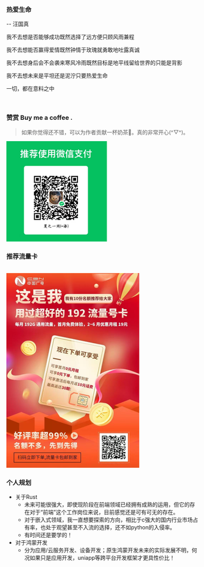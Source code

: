 ### 热爱生命

-- 汪国真

我不去想是否能够成功既然选择了远方便只顾风雨兼程

我不去想能否赢得爱情既然钟情于玫瑰就勇敢地吐露真诚

我不去想身后会不会袭来寒风冷雨既然目标是地平线留给世界的只能是背影

我不去想未来是平坦还是泥泞只要热爱生命

一切，都在意料之中

<br/>

### 赞赏 Buy me a coffee .

> 如果你觉得还不错，可以为作者贡献一杯奶茶🧋。真的非常开心(^▽^)。

<img src="./images/directory/85855ade-80b7-4329-925f-b10853016bc3.png" alt="85855ade-80b7-4329-925f-b10853016bc3" style="zoom: 33%;" />



<br/>

### 推荐流量卡 

<br/>

<img src="./images/directory/qrcode2.jpg" alt="qrcode2.jpg" style="zoom: 50%;" />







### 个人规划

- 关于Rust
  - 未来可能很强大，即使现阶段在前端领域已经拥有成熟的运用，但它的存在对于“前端”这个工作岗位来说，目前感觉还是可有可无的存在。
  - 对于嵌入式领域，我一直想要探索的方向，相比于c强大的国内行业市场占有率，也处于观望甚至不入流的选择，还不如python的入侵率。
  - 有时间还是要学的！
- 对于鸿蒙开发
  - 分为应用/云服务开发、设备开发；原生鸿蒙开发未来的实际发展不明，何况如果只是应用开发，uniapp等跨平台开发框架才更具性价比！





<!-- 

### 查缺补漏

- 通用编程基础

  - 数据结构与算法
    - 树
    - 哈希
    - 图
  - 算法
    - 基本算法
      - 查找
      - 排序
    - 算法思想
      - 递归
      - 枚举
      - 贪心
      - 分治
      - 动态规划
      - 回溯
  - 设计模式 (参考《JavaScript 设计模式》-张容铭)
- 封装库/工具库

  - 数据可视化

    - D3.js
    - AntV
    - Echarts
  - 编辑器
  
    - TinyMCE
    - UEditor
    - CKEditor
    - Draft.js
    - Slate.js
    - ...
  - mock 数据
- 前端工程化

  - Node.js   进程管理
  - 测试框架
    - Jest
    - Mocha
  - 前端性能
    - 性能指标
      - 首次绘制 FP
      - 首次内容绘制 FCP
      - 首次有效绘制 FMP
      - 主要元素时间 HET
      - 可交互时间 TTI
    - 性能测试/监控工具
      - WebPageTest
      - Lighthouse
      - Performance 工具
      - 。。。
- 多端融合

  - React native
  - Flutter
  - Weex
  - Taro
- 桌面应用

  - Electron
  - NW.js
  - ....
- 未来概念

  - PWA
  - web components
  - web assembly -->
